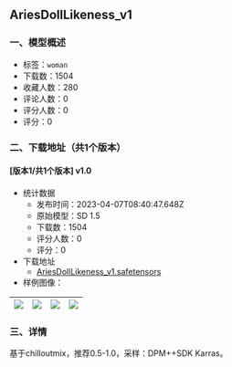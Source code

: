## AriesDollLikeness_v1
### 一、模型概述

- 标签：`woman`
- 下载数：1504
- 收藏人数：280
- 评论人数：0
- 评分人数：0
- 评分：0

### 二、下载地址（共1个版本）

#### [版本1/共1个版本] v1.0

- 统计数据
  - 发布时间：2023-04-07T08:40:47.648Z
  - 原始模型：SD 1.5
  - 下载数：1504
  - 评分人数：0
  - 评分：0
- 下载地址
  - [AriesDollLikeness_v1.safetensors](https://civitai.com/api/download/models/38972)
- 样例图像：

| <img src="https://image.civitai.com/xG1nkqKTMzGDvpLrqFT7WA/051dec54-8f8e-43c1-e8e9-eb91504f9700/width=450/431530.jpeg" /> | <img src="https://image.civitai.com/xG1nkqKTMzGDvpLrqFT7WA/810c496c-6bd8-419e-860b-7913cd3b8800/width=450/431532.jpeg" /> | <img src="https://image.civitai.com/xG1nkqKTMzGDvpLrqFT7WA/36bbeddd-31db-4e7f-1ccc-148d5825b900/width=450/431537.jpeg" /> | <img src="https://image.civitai.com/xG1nkqKTMzGDvpLrqFT7WA/4e5227fe-06d6-407b-7b95-9a99da459c00/width=450/431534.jpeg" /> |
| ---- | ---- | ---- | ---- |


### 三、详情
<p>基于chilloutmix，推荐0.5-1.0，采样：DPM++SDK Karras。</p>